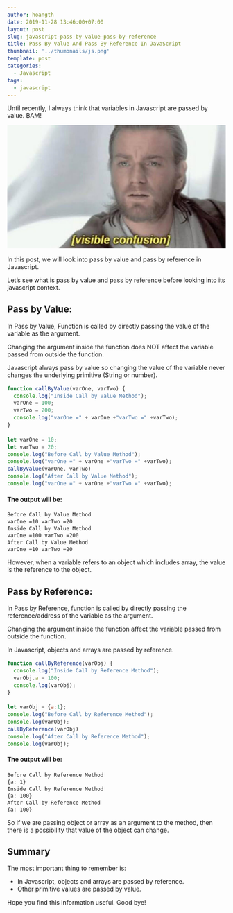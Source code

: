 ```yaml
---
author: hoangth
date: 2019-11-28 13:46:00+07:00
layout: post
slug: javascript-pass-by-value-pass-by-reference
title: Pass By Value And Pass By Reference In JavaScript
thumbnail: '../thumbnails/js.png'
template: post
categories:
  - Javascript
tags:
  - javascript
---
```


Until recently, I always think that variables in Javascript are passed by value. BAM!

![Confused Meme](../images/confusedMeme.jpg)

In this post, we will look into pass by value and pass by reference in Javascript.

Let’s see what is pass by value and pass by reference before looking into its javascript context.

## Pass by Value:
In Pass by Value, Function is called by directly passing the value of the variable as the argument. 

Changing the argument inside the function does NOT affect the variable passed from outside the function.

Javascript always pass by value so changing the value of the variable never changes the underlying primitive (String or number).

```javascript
function callByValue(varOne, varTwo) { 
  console.log("Inside Call by Value Method"); 
  varOne = 100; 
  varTwo = 200; 
  console.log("varOne =" + varOne +"varTwo =" +varTwo); 
}

let varOne = 10; 
let varTwo = 20; 
console.log("Before Call by Value Method"); 
console.log("varOne =" + varOne +"varTwo =" +varTwo); 
callByValue(varOne, varTwo) 
console.log("After Call by Value Method"); 
console.log("varOne =" + varOne +"varTwo =" +varTwo);
```

#### The output will be:

```shell
Before Call by Value Method 
varOne =10 varTwo =20 
Inside Call by Value Method 
varOne =100 varTwo =200 
After Call by Value Method 
varOne =10 varTwo =20
```

However, when a variable refers to an object which includes array, the value is the reference to the object.

## Pass by Reference:
In Pass by Reference, function is called by directly passing the reference/address of the variable as the argument.

Changing the argument inside the function affect the variable passed from outside the function.

In Javascript, objects and arrays are passed by reference.

```javascript
function callByReference(varObj) { 
  console.log("Inside Call by Reference Method"); 
  varObj.a = 100; 
  console.log(varObj); 
}

let varObj = {a:1};
console.log("Before Call by Reference Method"); 
console.log(varObj);
callByReference(varObj) 
console.log("After Call by Reference Method"); 
console.log(varObj);
```

#### The output will be:

```shell
Before Call by Reference Method 
{a: 1} 
Inside Call by Reference Method 
{a: 100} 
After Call by Reference Method 
{a: 100}
```

So if we are passing object or array as an argument to the method, then there is a possibility that value of the object can change.

## Summary
The most important thing to remember is:
- In Javascript, objects and arrays are passed by reference.
- Other primitive values are passed by value.

Hope you find this information useful. Good bye!
